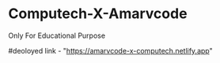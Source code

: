 # Computech-X-Amarvcode
Only For Educational Purpose


#deoloyed link - "https://amarvcode-x-computech.netlify.app"